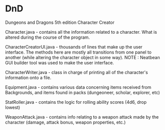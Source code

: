 # DnD
Dungeons and Dragons 5th edition Character Creator

Character.java - contains all the information related to a character. What is altered during the course of the program.

CharacterCreatorUI.java - thousands of lines that make up the user interface. The methods here are mostly all transitions from one panel to another (while altering the character object in some way). NOTE : Neatbean GUI builder tool was used to make the user interface.

CharacterWriter.java - class in charge of printing all of the character's information onto a file.

Equipment.java - contains various data concerning items received from Backgrounds, and items found in packs (dungeoneer, scholar, explorer, etc)

StatRoller.java - contains the logic for rolling ability scores (4d6, drop lowest)

WeaponAttack.java - contains info relating to a weapon attack made by the character (damage, attack bonus, weapon properties, etc.)

